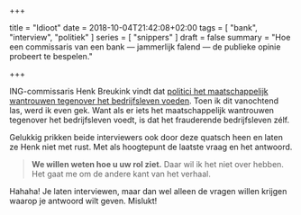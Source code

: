 +++

title = "Idioot"
date = 2018-10-04T21:42:08+02:00 
tags = [ "bank", "interview", "politiek" ] 
series = [ "snippers" ] 
draft = false
summary = "Hoe een commissaris van een bank — jammerlijk falend — de publieke opinie probeert te bespelen."

+++

ING-commissaris Henk Breukink vindt dat [politici het maatschappelijk wantrouwen tegenover het bedrijfsleven voeden](https://www.nrc.nl/nieuws/2018/10/03/ing-commissaris-politici-moeten-hun-toon-matigen-a2138912). Toen ik dit vanochtend las, werd ik even gek. Want als er iets het maatschappelijk wantrouwen tegenover het bedrijfsleven voedt, is dat het frauderende bedrijfsleven zélf.

Gelukkig prikken beide interviewers ook door deze quatsch heen en laten ze Henk niet met rust. Met als hoogtepunt de laatste vraag en het antwoord.

> **We willen weten hoe u uw rol ziet.**
> Daar wil ik het niet over hebben. Het gaat me om de andere kant van het verhaal.

Hahaha! Je laten interviewen, maar dan wel alleen de vragen willen krijgen waarop je antwoord wilt geven. Mislukt!

